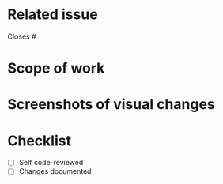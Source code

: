# Related issue

<!-- paste a link to related issue -->

Closes #

# Scope of work

<!-- describe what you did -->

# Screenshots of visual changes

<!-- if visual changes applied -->

# Checklist

- [ ] Self code-reviewed
- [ ] Changes documented
